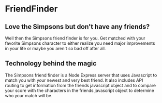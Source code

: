 # FriendFinder

## Love the Simpsons but don't have any friends?
Well then the Simpsons friend finder is for you. Get matched with your favorite Simpsons character to either realize you need major improvements in your life or maybe you aren't so bad off after all.

## Technology behind the magic
The Simpsons friend finder is a Node Express server that uses Javascript to match you with your newest and very best friend. It also includes API routing to get information from the friends javascript object and to compare your score with the characters in the friends javascript object to determine who your match will be.